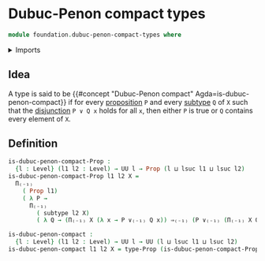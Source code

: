 # Dubuc-Penon compact types

```agda
module foundation.dubuc-penon-compact-types where
```

<details><summary>Imports</summary>

```agda
open import foundation.disjunction
open import foundation.universe-levels

open import foundation-core.propositions
open import foundation-core.subtypes
```

</details>

## Idea

A type is said to be
{{#concept "Dubuc-Penon compact" Agda=is-dubuc-penon-compact}} if for every
[proposition](foundation-core.propositions.md) `P` and every
[subtype](foundation-core.subtypes.md) `Q` of `X` such that the
[disjunction](foundation.disjunction.md) `P ∨ Q x` holds for all `x`, then
either `P` is true or `Q` contains every element of `X`.

## Definition

```agda
is-dubuc-penon-compact-Prop :
  {l : Level} (l1 l2 : Level) → UU l → Prop (l ⊔ lsuc l1 ⊔ lsuc l2)
is-dubuc-penon-compact-Prop l1 l2 X =
  Π₍₋₁₎
    ( Prop l1)
    ( λ P →
      Π₍₋₁₎
        ( subtype l2 X)
        ( λ Q → (Π₍₋₁₎ X (λ x → P ∨₍₋₁₎ Q x)) ⇒₍₋₁₎ (P ∨₍₋₁₎ (Π₍₋₁₎ X Q))))

is-dubuc-penon-compact :
  {l : Level} (l1 l2 : Level) → UU l → UU (l ⊔ lsuc l1 ⊔ lsuc l2)
is-dubuc-penon-compact l1 l2 X = type-Prop (is-dubuc-penon-compact-Prop l1 l2 X)
```
